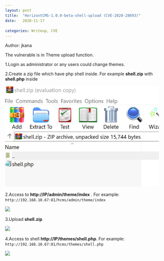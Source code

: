 ```yaml
---
layout: post
title:  "HorizontCMS-1.0.0-beta-shell-upload (CVE-2020-28693)"
date:   2020-11-17

categories: Writeup, CVE
---
```


Author: jkana

The vulnerable is in Theme upload function.

1.Login as administrator or any users could change themes.

2.Create a zip file which have php shell inside. For example **shell.zip** with **shell.php** inside

![](https://github.com/jkana/HorizontCMS-1.0.0-beta-shell-upload/raw/main/Images/1.JPG)

2.Access to **http://IP/admin/theme/index** . For example:
```http://192.168.10.67:81/hcms/admin/theme/index```

![](https://github.com/jkana/HorizontCMS-1.0.0-beta-shell-upload/raw/main/Images/2.JPG)

3.Upload **shell.zip**

![](https://github.com/jkana/HorizontCMS-1.0.0-beta-shell-upload/raw/main/Images/4.JPG)

4.Access to shell **http://IP/themes/shell.php**. For example:
```http://192.168.10.67:81/hcms/themes/shell.php```

![](https://github.com/jkana/HorizontCMS-1.0.0-beta-shell-upload/raw/main/Images/3.JPG)

